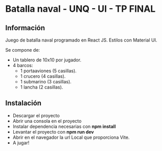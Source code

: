 # Batalla naval - UNQ - UI - TP FINAL

## Información

Juego de batalla naval programado en React JS. Estilos con Material UI.

Se compone de:

- Un tablero de 10x10 por jugador.
- 4 barcos:
  - 1 portaaviones (5 casillas).
  - 1 crucero (4 casillas).
  - 1 submarino (3 casillas).
  - 1 lancha (2 casillas).

## Instalación

- Descargar el proyecto
- Abrir una consola en el proyecto
- Instalar dependencia necesarias con **npm install**
- Levantar el proyecto con **npm run dev**
- Abrir en el navegador la url Local que proporciona Vite.
- A jugar!


